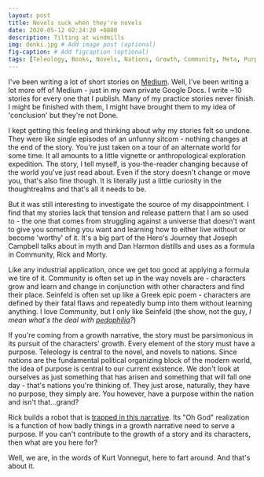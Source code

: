 ```yaml
---
layout: post
title: Novels suck when they're novels
date: 2020-05-12 02:24:20 +0800
description: Tilting at windmills
img: donki.jpg # Add image post (optional)
fig-caption: # Add figcaption (optional)
tags: [Teleology, Books, Novels, Nations, Growth, Community, Meta, Purpose]
---
```


I've been writing a lot of short stories on [Medium](medium.com/@sauryasimha). Well, I've been writing a lot more off of Medium - just in my own private Google Docs. I write ~10 stories for every one that I publish. Many of my practice stories never finish. I might be finished with them, I might have brought them to my idea of 'conclusion' but they're not Done.

I kept getting this feeling and thinking about why my stories felt so undone. They were like single episodes of an unfunny sitcom - nothing changes at the end of the story. You're just taken on a tour of an alternate world for some time. It all amounts to a little vignette or anthropological exploration expedition. The story, I tell myself, is you-the-reader changing because of the world you've just read about. Even if the story doesn't change or move you, that's also fine though. It is literally just a little curiosity in the thoughtrealms and that's all it needs to be.

But it was still interesting to investigate the source of my disappointment. I find that my stories lack that tension and release pattern that I am so used to - the one that comes from struggling against a universe that doesn't want to give you something you want and learning how to either live without or become 'worthy' of it. It's a big part of the Hero's Journey that Joseph Campbell talks about in myth and Dan Harmon distills and uses as a formula in Community, Rick and Morty.

Like any industrial application, once we get too good at applying a formula we tire of it. Community is often set up in the way novels are - characters grow and learn and change in conjunction with other characters and find their place. Seinfeld is often set up like a Greek epic poem - characters are defined by their fatal flaws and repeatedly bump into them without learning anything. I love Community, but I only like Seinfeld (the show, not the guy, _I mean what's the deal with [pedophilia](https://en.wikipedia.org/wiki/Shoshanna_Lonstein_Gruss)?_)

If you're coming from a growth narrative, the story must be parsimonious in its pursuit of the characters' growth. Every element of the story must have a purpose. Teleology is central to the novel, and novels to nations. Since nations are the fundamental political organizing block of the modern world, the idea of purpose is central to our current existence. We don't look at ourselves as just something that has arisen and something that will fall one day - that's nations you're thinking of. They just arose, naturally, they have no purpose, they simply are. You however, have a purpose within the nation and isn't that...grand?

Rick builds a robot that is [trapped in this narrative](https://youtu.be/X7HmltUWXgs?t=53). Its "Oh God" realization is a function of how badly things in a growth narrative need to serve a purpose. If you can't contribute to the growth of a story and its characters, then what are you here for?

Well, we are, in the words of Kurt Vonnegut, here to fart around. And that's about it. 

